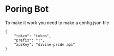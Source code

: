 # Poring Bot

To make it work you need to make a config.json file
```
{
    "token": "token",
    "prefix": "!",
    "apiKey": "divine-pride api"
}
```